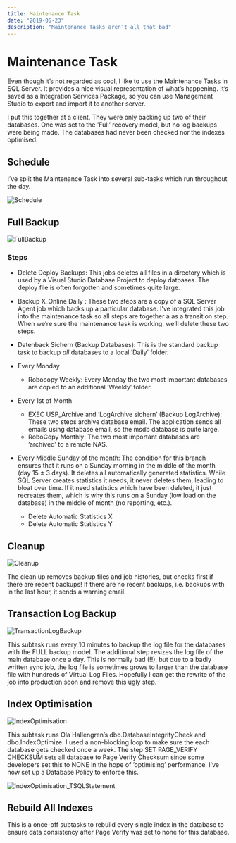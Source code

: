 ```yaml
---
title: Maintenance Task
date: "2019-05-23"
description: "Maintenance Tasks aren’t all that bad"
---
```

# Maintenance Task

Even though it’s not regarded as cool, I like to use the Maintenance Tasks in SQL Server.  It provides a nice visual representation
of what’s happening.  It’s saved as a Integration Services Package, so you can use Management Studio to export
and import it to another server.

I put this together at a client.  They were only backing up two of their databases.  One was set to the ’Full’ recovery model,
but no log backups were being made.  The databases had never been checked nor the indexes optimised.

## Schedule

I’ve split the Maintenance Task into several sub-tasks which run throughout the day.

![Schedule](./images/Schedule.PNG)

## Full Backup

![FullBackup](./images/FullBackup.PNG)

### Steps

* Delete Deploy Backups: This jobs deletes all files in a directory which is used by a Visual Studio Database Project to
deploy datbases.  The deploy file is often forgotten and sometimes quite large.

* Backup X_Online Daily : These two steps are a copy of a SQL Server Agent job which backs up a particular database.  I’ve integrated this job into the maintenance task so all steps are together a as a transition step.  When we’re sure
the maintenance task is working, we’ll delete these two steps.

* Datenback Sichern (Backup Databases): This is the standard backup task to backup *all* databases to a local ’Daily’ folder.

* Every Monday
  * Robocopy Weekly: Every Monday the two most important databases are copied to an additional ’Weekly’ folder.  

* Every 1st of Month
  * EXEC USP_Archive and ’LogArchive sichern’ (Backup LogArchive): These two steps archive database email.  The application sends
  all emails using database email, so the msdb database is quite large.
  * RoboCopy Monthly: The two most important databases are ’archived’ to a remote NAS.

* Every Middle Sunday of the month: The condition for this branch ensures that it runs on a Sunday morning in the middle of
the month (day 15 ± 3 days).  It deletes all automatically generated statistics.  While SQL Server creates statistics it needs,
it never deletes them, leading to bloat over time.  If it need statistics which have been deleted, it just recreates them, which is why this runs on a Sunday (low load on the database) in the middle of month (no reporting, etc.).
  * Delete Automatic Statistics X
  * Delete Automatic Statistics Y

## Cleanup

![Cleanup](./images/Cleanup.PNG)

The clean up removes backup files and job histories, but checks first if there are recent backups!  If there are
no recent backups, i.e. backups with in the last hour, it sends a warning email.

## Transaction Log Backup

![TransactionLogBackup](./images/TransactionLogBackup.PNG)

This subtask runs every 10 minutes to backup the log file for the databases with the FULL backup model.  The
additional step resizes the log file of the main database once a day.  This is normally bad (!!), but
due to a badly written sync job, the log file is sometimes grows to larger than the database file with
hundreds of Virtual Log Files.  Hopefully I can get the rewrite of the job into production soon
and remove this ugly step.

## Index Optimisation

![IndexOptimisation](./images/IndexOptimisation.PNG)

This subtask runs Ola Hallengren’s dbo.DatabaseIntegrityCheck and dbo.IndexOptimize.  I used a non-blocking
loop to make sure the each database gets checked once a week.  The step SET PAGE_VERIFY CHECKSUM sets
all database to Page Verify Checksum since some developers set this to NONE in the hope of ’optimising’
performance.  I’ve now set up a Database Policy to enforce this.

![IndexOptimisation_TSQLStatement](./images/IndexOptimisation_TSQLStatement.PNG)

## Rebuild All Indexes

This is a once-off subtasks to rebuild every single index in the database to ensure data consistency after
Page Verify was set to none for this database.